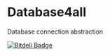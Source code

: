 Database4all
============

Database connection abstraction


[![Bitdeli Badge](https://d2weczhvl823v0.cloudfront.net/ReiDuKuduro/database4all/trend.png)](https://bitdeli.com/free "Bitdeli Badge")

